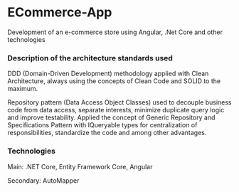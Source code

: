 # ECommerce-App
Development of an e-commerce store using Angular, .Net Core and other technologies

### Description of the architecture standards used

DDD (Domain-Driven Development) methodology applied with Clean Architecture, always using the concepts of Clean Code and SOLID to the maximum. 

Repository pattern (Data Access Object Classes) used to decouple business code from data access, separate interests, minimize duplicate query logic and improve testability. Applied the concept of Generic Repository and Specifications Pattern with IQueryable<T> types for centralization of responsibilities, standardize the code and among other advantages.

### Technologies

Main: .NET Core, Entity Framework Core, Angular

Secondary: AutoMapper


